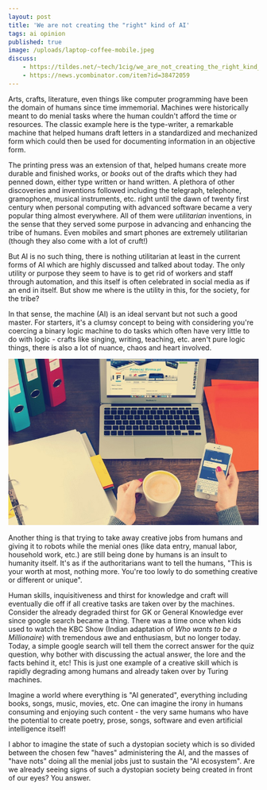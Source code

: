 ```yaml
---
layout: post
title: 'We are not creating the "right" kind of AI'
tags: ai opinion
published: true
image: /uploads/laptop-coffee-mobile.jpeg
discuss:
	- https://tildes.net/~tech/1cig/we_are_not_creating_the_right_kind_of_ai
	- https://news.ycombinator.com/item?id=38472059
---
```


Arts, crafts, literature, even things like computer programming have been the domain of humans since time immemorial. Machines were historically meant to do menial tasks where the human couldn't afford the time or resources. The classic example here is the type-writer, a remarkable machine that helped humans draft letters in a standardized and mechanized form which could then be used for documenting information in an objective form.

The printing press was an extension of that, helped humans create more durable and finished works, or *books* out of the drafts which they had penned down, either type written or hand written. A plethora of other discoveries and inventions followed including the telegraph, telephone, gramophone, musical instruments, etc. right until the dawn of twenty first century when personal computing with advanced software became a very popular thing almost everywhere. All of them were *utilitarian* inventions, in the sense that they served some purpose in advancing and enhancing the tribe of humans. Even mobiles and smart phones are extremely utilitarian (though they also come with a lot of cruft!)

But AI is no such thing, there is nothing utilitarian at least in the current forms of AI which are highly discussed and talked about today. The only utility or purpose they seem to have is to get rid of workers and staff through automation, and this itself is often celebrated in social media as if an end in itself. But show me where is the utility in this, for the society, for the tribe?

In that sense, the machine (AI) is an ideal servant but not such a good master. For starters, it's a clumsy concept to being with considering you're coercing a binary logic machine to do tasks which often have very little to do with logic - crafts like singing, writing, teaching, etc. aren't pure logic things, there is also a lot of nuance, chaos and heart involved.

![laptop-coffee-mobile](/uploads/laptop-coffee-mobile.jpeg)

Another thing is that trying to take away creative jobs from humans and giving it to robots while the menial ones (like data entry, manual labor, household work, etc.) are still being done by humans is an insult to humanity itself. It's as if the authoritarians want to tell the humans, "This is your worth at most, nothing more. You're too lowly to do something creative or different or unique".

Human skills, inquisitiveness and thirst for knowledge and craft will eventually die off if all creative tasks are taken over by the machines. Consider the already degraded thirst for GK or General Knowledge ever since google search became a thing. There was a time once when kids used to watch the KBC Show (Indian adaptation of *Who wants to be a Millionaire*) with tremendous awe and enthusiasm, but no longer today. Today, a simple google search will tell them the correct answer for the quiz question, why bother with discussing the actual answer, the lore and the facts behind it, etc! This is just one example of a creative skill which is rapidly degrading among humans and already taken over by Turing machines.

Imagine a world where everything is "AI generated", everything including books, songs, music, movies, etc. One can imagine the irony in humans consuming and enjoying such content - the very same humans who have the potential to create poetry, prose, songs, software and even artificial intelligence itself!

I abhor to imagine the state of such a dystopian society which is so divided between the chosen few "haves" administering the AI, and the masses of "have nots" doing all the menial jobs just to sustain the "AI ecosystem". Are we already seeing signs of such a dystopian society being created in front of our eyes? You answer.